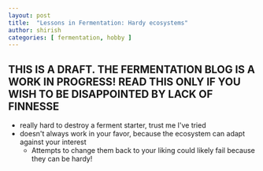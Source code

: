 ```yaml
---
layout: post
title:  "Lessons in Fermentation: Hardy ecosystems"
author: shirish
categories: [ fermentation, hobby ]
---
```


## THIS IS A DRAFT. THE FERMENTATION BLOG IS A WORK IN PROGRESS! READ THIS ONLY IF YOU WISH TO BE DISAPPOINTED BY LACK OF FINNESSE

* really hard to destroy a ferment starter, trust me I've tried
* doesn't always work in your favor, because the ecosystem can adapt against your interest
    * Attempts to change them back to your liking could likely fail because they can be hardy!